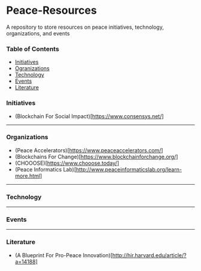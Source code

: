 # Peace-Resources
A repository to store resources on peace initiatives, technology, organizations, and events

### Table of Contents
* [Initiatives](#initiatives)
* [Ogranizations](#organizations)
* [Technology](#technology)
* [Events](#events)
* [Literature](#literature)

### Initiatives <a id="initiatives"></a>
 - (Blockchain For Social Impact)[https://www.consensys.net/]
 
___
### Organizations <a id="organizations"></a>
 - (Peace Accelerators)[https://www.peaceaccelerators.com/]
 - (Blockchains For Change)[https://www.blockchainforchange.org/]
 - (CHOOOSE)[https://www.chooose.today/]
 - (Peace Informatics Lab)[http://www.peaceinformaticslab.org/learn-more.html]

___
### Technology <a id="technology"></a>

___
### Events <a id="events"></a>

___
### Literature <a id="literature"></a>
  - (A Blueprint For Pro-Peace Innovation)[http://hir.harvard.edu/article/?a=14188]

